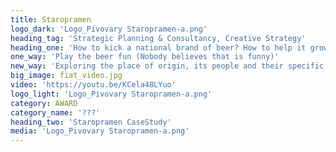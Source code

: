 ```yaml
---
title: Staropramen
logo_dark: 'Logo_Pivovary Staropramen-a.png'
heading_tag: 'Strategic Planning & Consultancy, Creative Strategy'
heading_one: 'How to kick a national brand of beer? How to help it grow?'
one_way: 'Play the beer fun (Nobody believes that is funny)'
new_way: 'Exploring the place of origin, its people and their specific way of life.'
big_image: fiat_video.jpg
video: 'https://youtu.be/KCela48LYuo'
logo_light: 'Logo_Pivovary Staropramen-a.png'
category: AWARD
category_name: '???'
heading_two: 'Staropramen CaseStudy'
media: 'Logo_Pivovary Staropramen-a.png'
---
```


